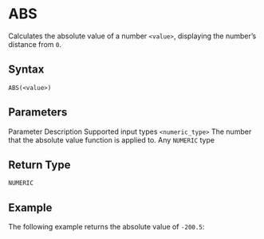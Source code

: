 # [](#abs)ABS

Calculates the absolute value of a number `<value>`, displaying the number’s distance from `0`.

## [](#syntax)Syntax

```
ABS(<value>)
```

## [](#parameters)Parameters

Parameter Description Supported input types `<numeric_type>` The number that the absolute value function is applied to. Any `NUMERIC` type

## [](#return-type)Return Type

`NUMERIC`

## [](#example)Example

The following example returns the absolute value of `-200.5`: